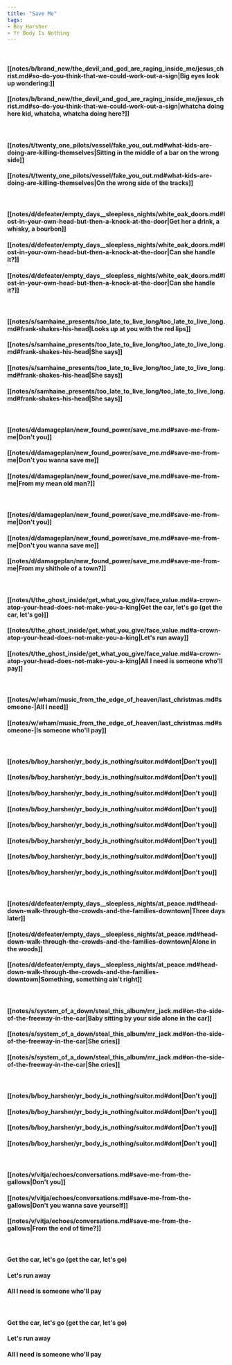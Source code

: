 ```yaml
---
title: "Save Me"
tags:
- Boy Harsher
- Yr Body Is Nothing
---
```

&nbsp;
#### [[notes/b/brand_new/the_devil_and_god_are_raging_inside_me/jesus_christ.md#so-do-you-think-that-we-could-work-out-a-sign|Big eyes look up wondering:]]
#### [[notes/b/brand_new/the_devil_and_god_are_raging_inside_me/jesus_christ.md#so-do-you-think-that-we-could-work-out-a-sign|whatcha doing here kid, whatcha, whatcha doing here?]]
&nbsp;
#### [[notes/t/twenty_one_pilots/vessel/fake_you_out.md#what-kids-are-doing-are-killing-themselves|Sitting in the middle of a bar on the wrong side]]
#### [[notes/t/twenty_one_pilots/vessel/fake_you_out.md#what-kids-are-doing-are-killing-themselves|On the wrong side of the tracks]]
&nbsp;
#### [[notes/d/defeater/empty_days__sleepless_nights/white_oak_doors.md#lost-in-your-own-head-but-then-a-knock-at-the-door|Get her a drink, a whisky, a bourbon]]
#### [[notes/d/defeater/empty_days__sleepless_nights/white_oak_doors.md#lost-in-your-own-head-but-then-a-knock-at-the-door|Can she handle it?]]
#### [[notes/d/defeater/empty_days__sleepless_nights/white_oak_doors.md#lost-in-your-own-head-but-then-a-knock-at-the-door|Can she handle it?]]
&nbsp;
#### [[notes/s/samhaine_presents/too_late_to_live_long/too_late_to_live_long.md#frank-shakes-his-head|Looks up at you with the red lips]]
#### [[notes/s/samhaine_presents/too_late_to_live_long/too_late_to_live_long.md#frank-shakes-his-head|She says]]
#### [[notes/s/samhaine_presents/too_late_to_live_long/too_late_to_live_long.md#frank-shakes-his-head|She says]]
#### [[notes/s/samhaine_presents/too_late_to_live_long/too_late_to_live_long.md#frank-shakes-his-head|She says]]
&nbsp;
#### [[notes/d/damageplan/new_found_power/save_me.md#save-me-from-me|Don't you]]
#### [[notes/d/damageplan/new_found_power/save_me.md#save-me-from-me|Don't you wanna save me]]
#### [[notes/d/damageplan/new_found_power/save_me.md#save-me-from-me|From my mean old man?]]
&nbsp;
#### [[notes/d/damageplan/new_found_power/save_me.md#save-me-from-me|Don't you]]
#### [[notes/d/damageplan/new_found_power/save_me.md#save-me-from-me|Don't you wanna save me]]
#### [[notes/d/damageplan/new_found_power/save_me.md#save-me-from-me|From my shithole of a town?]]
&nbsp;
#### [[notes/t/the_ghost_inside/get_what_you_give/face_value.md#a-crown-atop-your-head-does-not-make-you-a-king|Get the car, let's go (get the car, let's go)]]
#### [[notes/t/the_ghost_inside/get_what_you_give/face_value.md#a-crown-atop-your-head-does-not-make-you-a-king|Let's run away]]
#### [[notes/t/the_ghost_inside/get_what_you_give/face_value.md#a-crown-atop-your-head-does-not-make-you-a-king|All I need is someone who'll pay]]
&nbsp;
#### [[notes/w/wham/music_from_the_edge_of_heaven/last_christmas.md#someone-|All I need]]
#### [[notes/w/wham/music_from_the_edge_of_heaven/last_christmas.md#someone-|Is someone who'll pay]]
&nbsp;
#### [[notes/b/boy_harsher/yr_body_is_nothing/suitor.md#dont|Don't you]]
#### [[notes/b/boy_harsher/yr_body_is_nothing/suitor.md#dont|Don't you]]
#### [[notes/b/boy_harsher/yr_body_is_nothing/suitor.md#dont|Don't you]]
#### [[notes/b/boy_harsher/yr_body_is_nothing/suitor.md#dont|Don't you]]
#### [[notes/b/boy_harsher/yr_body_is_nothing/suitor.md#dont|Don't you]]
#### [[notes/b/boy_harsher/yr_body_is_nothing/suitor.md#dont|Don't you]]
#### [[notes/b/boy_harsher/yr_body_is_nothing/suitor.md#dont|Don't you]]
#### [[notes/b/boy_harsher/yr_body_is_nothing/suitor.md#dont|Don't you]]
&nbsp;
#### [[notes/d/defeater/empty_days__sleepless_nights/at_peace.md#head-down-walk-through-the-crowds-and-the-families-downtown|Three days later]]
#### [[notes/d/defeater/empty_days__sleepless_nights/at_peace.md#head-down-walk-through-the-crowds-and-the-families-downtown|Alone in the woods]]
#### [[notes/d/defeater/empty_days__sleepless_nights/at_peace.md#head-down-walk-through-the-crowds-and-the-families-downtown|Something, something ain't right]]
&nbsp;
#### [[notes/s/system_of_a_down/steal_this_album/mr_jack.md#on-the-side-of-the-freeway-in-the-car|Baby sitting by your side alone in the car]]
#### [[notes/s/system_of_a_down/steal_this_album/mr_jack.md#on-the-side-of-the-freeway-in-the-car|She cries]]
#### [[notes/s/system_of_a_down/steal_this_album/mr_jack.md#on-the-side-of-the-freeway-in-the-car|She cries]]
&nbsp;
#### [[notes/b/boy_harsher/yr_body_is_nothing/suitor.md#dont|Don't you]]
#### [[notes/b/boy_harsher/yr_body_is_nothing/suitor.md#dont|Don't you]]
#### [[notes/b/boy_harsher/yr_body_is_nothing/suitor.md#dont|Don't you]]
#### [[notes/b/boy_harsher/yr_body_is_nothing/suitor.md#dont|Don't you]]
&nbsp;
#### [[notes/v/vitja/echoes/conversations.md#save-me-from-the-gallows|Don't you]]
#### [[notes/v/vitja/echoes/conversations.md#save-me-from-the-gallows|Don't you wanna save yourself]]
#### [[notes/v/vitja/echoes/conversations.md#save-me-from-the-gallows|From the end of time?]]
&nbsp;
#### Get the car, let's go (get the car, let's go)
#### Let's run away
#### All I need is someone who'll pay
&nbsp;
#### Get the car, let's go (get the car, let's go)
#### Let's run away
#### All I need is someone who'll pay
